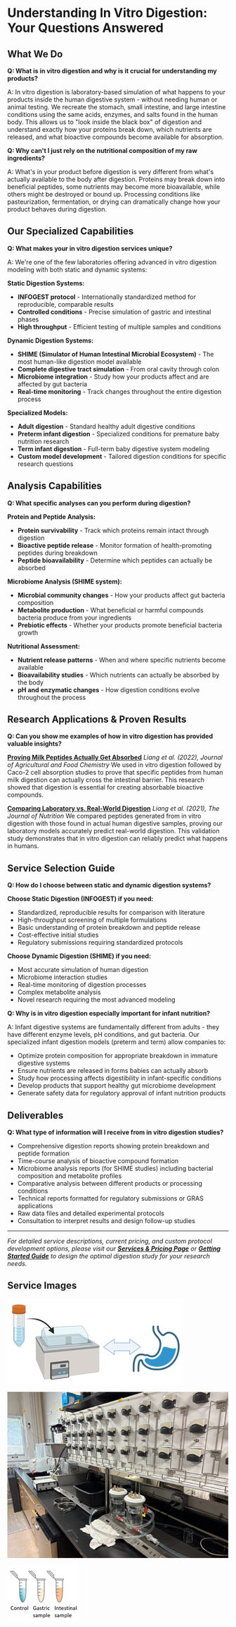 # Understanding In Vitro Digestion: Your Questions Answered

## What We Do

**Q: What is in vitro digestion and why is it crucial for understanding my products?**

A: In vitro digestion is laboratory-based simulation of what happens to your products inside the human digestive system - without needing human or animal testing. We recreate the stomach, small intestine, and large intestine conditions using the same acids, enzymes, and salts found in the human body. This allows us to "look inside the black box" of digestion and understand exactly how your proteins break down, which nutrients are released, and what bioactive compounds become available for absorption.

**Q: Why can't I just rely on the nutritional composition of my raw ingredients?**

A: What's in your product before digestion is very different from what's actually available to the body after digestion. Proteins may break down into beneficial peptides, some nutrients may become more bioavailable, while others might be destroyed or bound up. Processing conditions like pasteurization, fermentation, or drying can dramatically change how your product behaves during digestion.

## Our Specialized Capabilities

**Q: What makes your in vitro digestion services unique?**

A: We're one of the few laboratories offering advanced in vitro digestion modeling with both static and dynamic systems:

**Static Digestion Systems:**
- **INFOGEST protocol** - Internationally standardized method for reproducible, comparable results
- **Controlled conditions** - Precise simulation of gastric and intestinal phases
- **High throughput** - Efficient testing of multiple samples and conditions

**Dynamic Digestion Systems:**
- **SHIME (Simulator of Human Intestinal Microbial Ecosystem)** - The most human-like digestion model available
- **Complete digestive tract simulation** - From oral cavity through colon
- **Microbiome integration** - Study how your products affect and are affected by gut bacteria
- **Real-time monitoring** - Track changes throughout the entire digestion process

**Specialized Models:**
- **Adult digestion** - Standard healthy adult digestive conditions
- **Preterm infant digestion** - Specialized conditions for premature baby nutrition research
- **Term infant digestion** - Full-term baby digestive system modeling
- **Custom model development** - Tailored digestion conditions for specific research questions

## Analysis Capabilities

**Q: What specific analyses can you perform during digestion?**

**Protein and Peptide Analysis:**
- **Protein survivability** - Track which proteins remain intact through digestion
- **Bioactive peptide release** - Monitor formation of health-promoting peptides during breakdown
- **Peptide bioavailability** - Determine which peptides can actually be absorbed

**Microbiome Analysis (SHIME system):**
- **Microbial community changes** - How your products affect gut bacteria composition
- **Metabolite production** - What beneficial or harmful compounds bacteria produce from your ingredients
- **Prebiotic effects** - Whether your products promote beneficial bacteria growth

**Nutritional Assessment:**
- **Nutrient release patterns** - When and where specific nutrients become available
- **Bioavailability studies** - Which nutrients can actually be absorbed by the body
- **pH and enzymatic changes** - How digestion conditions evolve throughout the process

## Research Applications & Proven Results

**Q: Can you show me examples of how in vitro digestion has provided valuable insights?**

**[Proving Milk Peptides Actually Get Absorbed](link-to-paper)**
*Liang et al. (2022), Journal of Agricultural and Food Chemistry*
We used in vitro digestion followed by Caco-2 cell absorption studies to prove that specific peptides from human milk digestion can actually cross the intestinal barrier. This research showed that digestion is essential for creating absorbable bioactive compounds.

**[Comparing Laboratory vs. Real-World Digestion](link-to-paper)**
*Liang et al. (2021), The Journal of Nutrition*
We compared peptides generated from in vitro digestion with those found in actual human digestive samples, proving our laboratory models accurately predict real-world digestion. This validation study demonstrates that in vitro digestion can reliably predict what happens in humans.

## Service Selection Guide

**Q: How do I choose between static and dynamic digestion systems?**

**Choose Static Digestion (INFOGEST) if you need:**
- Standardized, reproducible results for comparison with literature
- High-throughput screening of multiple formulations
- Basic understanding of protein breakdown and peptide release
- Cost-effective initial studies
- Regulatory submissions requiring standardized protocols

**Choose Dynamic Digestion (SHIME) if you need:**
- Most accurate simulation of human digestion
- Microbiome interaction studies
- Real-time monitoring of digestion processes
- Complex metabolite analysis
- Novel research requiring the most advanced modeling

**Q: Why is in vitro digestion especially important for infant nutrition?**

A: Infant digestive systems are fundamentally different from adults - they have different enzyme levels, pH conditions, and gut bacteria. Our specialized infant digestion models (preterm and term) allow companies to:
- Optimize protein composition for appropriate breakdown in immature digestive systems
- Ensure nutrients are released in forms babies can actually absorb
- Study how processing affects digestibility in infant-specific conditions
- Develop products that support healthy gut microbiome development
- Generate safety data for regulatory approval of infant nutrition products

## Deliverables

**Q: What type of information will I receive from in vitro digestion studies?**

- Comprehensive digestion reports showing protein breakdown and peptide formation
- Time-course analysis of bioactive compound formation
- Microbiome analysis reports (for SHIME studies) including bacterial composition and metabolite profiles
- Comparative analysis between different products or processing conditions
- Technical reports formatted for regulatory submissions or GRAS applications
- Raw data files and detailed experimental protocols
- Consultation to interpret results and design follow-up studies

---

*For detailed service descriptions, current pricing, and custom protocol development options, please visit our **[Services & Pricing Page](services_pricing_page.md)** or **[Getting Started Guide](getting_started_page.md)** to design the optimal digestion study for your research needs.*

## Service Images

![Digestion Services](digestion_services.png)

![Digestion Services 2](digestion_services2.png)

![Digestion Services 3](digestion_services3.png)

